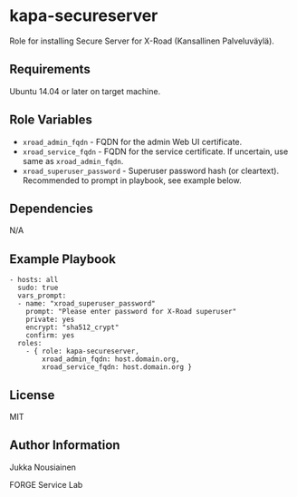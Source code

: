 kapa-secureserver
=========

Role for installing Secure Server for X-Road (Kansallinen Palveluväylä).

Requirements
------------

Ubuntu 14.04 or later on target machine.

Role Variables
--------------

- `xroad_admin_fqdn` - FQDN for the admin Web UI certificate.
- `xroad_service_fqdn` - FQDN for the service certificate. If uncertain, use
   same as `xroad_admin_fqdn`.
- `xroad_superuser_password` - Superuser password hash (or cleartext).
   Recommended to prompt in playbook, see example below.

Dependencies
------------

N/A

Example Playbook
----------------

```
- hosts: all
  sudo: true
  vars_prompt:
  - name: "xroad_superuser_password"
    prompt: "Please enter password for X-Road superuser"
    private: yes
    encrypt: "sha512_crypt"
    confirm: yes
  roles:
    - { role: kapa-secureserver,
        xroad_admin_fqdn: host.domain.org,
        xroad_service_fqdn: host.domain.org }
```

License
-------

MIT

Author Information
------------------

Jukka Nousiainen

FORGE Service Lab
